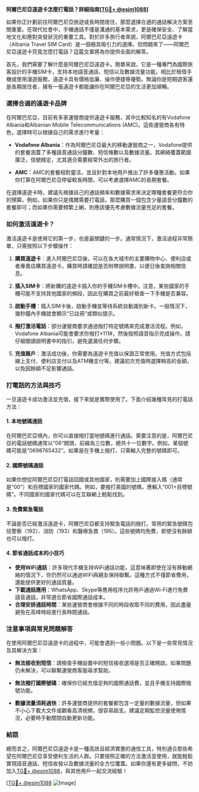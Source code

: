 **阿爾巴尼亞遠遊卡怎麼打電話？詳細指南[[TG💪+ @esim1088](https://t.me/s/esim1088)]**

如果你正計劃前往阿爾巴尼亞旅遊或長時間居住，那麼選擇合適的通話解決方案至關重要。在現代社會中，手機通話不僅是溝通的基本需求，更是確保安全、了解當地文化和應對突發狀況的重要工具。對於許多旅行者來說，阿爾巴尼亞遠遊卡（Albania Travel SIM Card）是一個極具吸引力的選擇。但問題來了——阿爾巴尼亞遠遊卡究竟怎麼打電話？這篇文章將為你提供全面的解答。

首先，我們需要了解什麼是阿爾巴尼亞遠遊卡。簡單來說，它是一種專門為國際旅客設計的手機SIM卡，支持本地語音通話、短信以及數據流量功能。相比於租借手機或使用漫遊服務，遠遊卡具有價格低廉、操作便捷等優勢。無論你是短期遊客還是長期居住者，擁有一張遠遊卡都能讓你在阿爾巴尼亞的生活更加順暢。

### 選擇合適的遠遊卡品牌

在阿爾巴尼亞，目前有多家運營商提供遠遊卡服務，其中比較知名的有Vodafone Albania和Albanian Mobile Telecommunications (AMC)。這些運營商各有特色，選擇時可以根據自己的需求進行考量：

- **Vodafone Albania**：作為阿爾巴尼亞最大的移動運營商之一，Vodafone提供的套餐涵蓋了多種語音通話分鐘數、短信條數以及數據流量。其網絡覆蓋範圍廣泛，信號穩定，尤其適合需要經常外出的旅行者。
  
- **AMC**：AMC的套餐相對靈活，並且針對本地用戶推出了許多優惠活動。如果你打算在阿爾巴尼亞停留較長時間，可以考慮選擇AMC的長期套餐。

在選擇遠遊卡時，建議先根據自己的通話頻率和數據需求來決定哪種套餐更符合你的預算。例如，如果你只是偶爾需要打電話，那麼購買一個包含少量語音分鐘數的套餐即可；而如果你需要頻繁上網，則應該優先考慮數據流量充足的套餐。

### 如何激活遠遊卡？

激活遠遊卡是使用它的第一步，也是最關鍵的一步。通常情況下，激活過程非常簡單，只需按照以下步驟操作：

1. **購買遠遊卡**：進入阿爾巴尼亞後，可以在各大城市的主要購物中心、便利店或者專賣店購買遠遊卡。購買時請確認是否附帶說明書，以便日後查詢相關信息。

2. **插入SIM卡**：將新購的遠遊卡插入你的手機SIM卡槽中。注意，某些國家的手機可能不支持其他國家的頻段，因此在購買之前最好檢查一下手機是否兼容。

3. **啟動手機**：插入SIM卡後，啟動手機並等待系統自動識別新卡。一般情況下，幾秒鐘內手機就會顯示“已註冊”或類似提示。

4. **撥打激活電話**：部分運營商要求通過撥打特定號碼來完成激活流程。例如，Vodafone Albania可能會要求你撥打*111#，然後按照語音指示完成操作。請仔細閱讀說明書中的指引，避免遺漏任何步驟。

5. **充值賬戶**：激活成功後，你需要為遠遊卡充值以保證正常使用。充值方式包括線上支付、便利店支付以及ATM機支付等。建議初次充值時選擇稍高的金額，以免因餘額不足影響通話。

### 打電話的方法與技巧

一旦遠遊卡成功激活並充值，接下來就是實際使用了。下面介紹幾種常見的打電話方法：

#### 1. **本地號碼通話**
   在阿爾巴尼亞境內，你可以直接撥打當地號碼進行通話。需要注意的是，阿爾巴尼亞的電話號碼通常以“06”開頭，前綴為三位數，總共十一位數字。例如，某個號碼可能是“0698765432”。如果是在手機上撥打，只需輸入完整的號碼即可。

#### 2. **國際號碼通話**
   如果你想從阿爾巴尼亞打電話回國或其他國家，則需要加上國際接入碼（通常是“00”）和目標國家的國家代碼。例如，要撥打美國的號碼，應輸入“001+目標號碼”。不同國家的國家代碼可以在互聯網上輕鬆找到。

#### 3. **免費緊急電話**
   不論是否已經激活遠遊卡，阿爾巴尼亞都支持緊急電話的撥打。常用的緊急號碼包括警察（192）、消防（193）和醫療急救（195）。這些號碼均免費，即使沒有餘額也可以撥打。

#### 4. **節省通話成本的小技巧**
   - **使用WiFi通話**：許多現代手機支持WiFi通話功能，這意味著即使在沒有移動網絡的情況下，你仍然可以通過WiFi與親友保持聯繫。這種方式不僅節省費用，還能提供更好的通話質量。
   - **下載通話應用**：WhatsApp、Skype等應用程序允許用戶通過Wi-Fi進行免費語音通話，非常適合節省國際通話成本。
   - **合理安排通話時間**：某些運營商會根據不同的時段收取不同的費用，因此盡量避免在高峰時段進行長時間通話。

### 注意事項與常見問題解答

在使用阿爾巴尼亞遠遊卡的過程中，可能會遇到一些小問題。以下是一些常見情況及其解決方案：

- **無法接收到短信**：請檢查手機設置中的短信接收選項是否正確開啟。如果問題仍未解決，可以聯繫運營商客服尋求幫助。
  
- **無法撥打國際號碼**：確保你已經充值足夠的國際通話費，並且手機支持國際撥號功能。

- **數據流量消耗過快**：許多運營商提供的套餐都包含一定量的數據流量，但如果不小心下載大文件或觀看高清視頻，很容易超支。建議定期監控流量使用情況，必要時手動關閉自動更新功能。

### 結語

總而言之，阿爾巴尼亞遠遊卡是一種高效且經濟實惠的通信工具，特別適合那些希望在阿爾巴尼亞享受便利生活的人群。只要按照正確的方法激活並使用，就能輕鬆實現語音通話、短信收發以及數據流量的全方位覆蓋。如果你還有更多疑問，不妨加入[TG💪+ @esim1088](https://t.me/s/esim1088)，與其他用戶一起交流經驗！

[[TG💪+ @esim1088](https://t.me/s/esim1088) ![Image](https://i.postimg.cc/4NQfJmqS/Snipaste-2025-05-13-00-14-12.png)]
